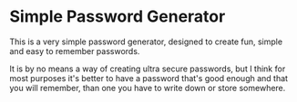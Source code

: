
# Simple Password Generator

This is a very simple password generator, designed to create fun, simple and easy to remember passwords.

It is by no means a way of creating ultra secure passwords, but I think for most purposes it's better to have a password that's good enough and that you will remember, than one you have to write down or store somewhere.


